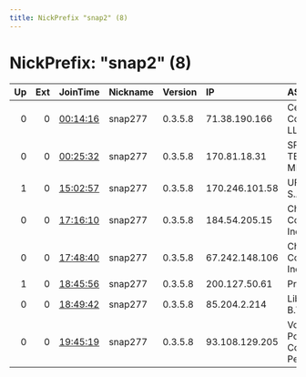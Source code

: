 ```yaml
---
title: NickPrefix "snap2" (8)
---
```


# NickPrefix: "snap2" (8)

|   Up |   Ext | JoinTime                                                                                            | Nickname   | Version   | IP             | AS                                       | CC   |   ORp |   Dirp | OS    | Contact   |   eFamMembers |
|-----:|------:|:----------------------------------------------------------------------------------------------------|:-----------|:----------|:---------------|:-----------------------------------------|:-----|------:|-------:|:------|:----------|--------------:|
|    0 |     0 | [00:14:16](https://metrics.torproject.org/rs.html#details/8283F4BC4BA3FC23431FFFEF994EA491779C9F7E) | snap277    | 0.3.5.8   | 71.38.190.166  | CenturyLink Communications, LLC          | us   | 43479 |      0 | Linux | None      |             1 |
|    0 |     0 | [00:25:32](https://metrics.torproject.org/rs.html#details/32F53E67EEA29E4FE3F42569FBABD3482E2750FC) | snap277    | 0.3.5.8   | 170.81.18.31   | SPEEDY NET TELECON LTDA-ME               | br   | 42233 |      0 | Linux | None      |             1 |
|    1 |     0 | [15:02:57](https://metrics.torproject.org/rs.html#details/0A3CE3EAFEB1516AF8F4BFD90359696241D82964) | snap277    | 0.3.5.8   | 170.246.101.58 | UFINET PANAMA S.A.                       | cr   | 46001 |      0 | Linux | None      |             1 |
|    0 |     0 | [17:16:10](https://metrics.torproject.org/rs.html#details/EB0BCF6EF9BE7031FA6C78A596F7F8591ECAFE7E) | snap277    | 0.3.5.8   | 184.54.205.15  | Charter Communications Inc               | us   | 46037 |      0 | Linux | None      |             1 |
|    0 |     0 | [17:48:40](https://metrics.torproject.org/rs.html#details/23432BC05944B30AC8CEFAB04CE70C79FA694A2F) | snap277    | 0.3.5.8   | 67.242.148.106 | Charter Communications Inc               | us   | 33889 |      0 | Linux | None      |             1 |
|    1 |     0 | [18:45:56](https://metrics.torproject.org/rs.html#details/00BD06E0C06FCF0E23F922B71F704E91A1DF7EC5) | snap277    | 0.3.5.8   | 200.127.50.61  | Prima S.A.                               | ar   | 44863 |      0 | Linux | None      |             1 |
|    0 |     0 | [18:49:42](https://metrics.torproject.org/rs.html#details/DA44F511717A6E8AF1523401542969056B231F45) | snap277    | 0.3.5.8   | 85.204.2.214   | Liberty Global B.V.                      | ro   | 39511 |      0 | Linux | None      |             1 |
|    0 |     0 | [19:45:19](https://metrics.torproject.org/rs.html#details/E1A5FB9EC5309D290C030392E1A8D803DC973DAC) | snap277    | 0.3.5.8   | 93.108.129.205 | Vodafone Portugal - Communicacoes Pessoa | pt   | 41693 |      0 | Linux | None      |             1 |
